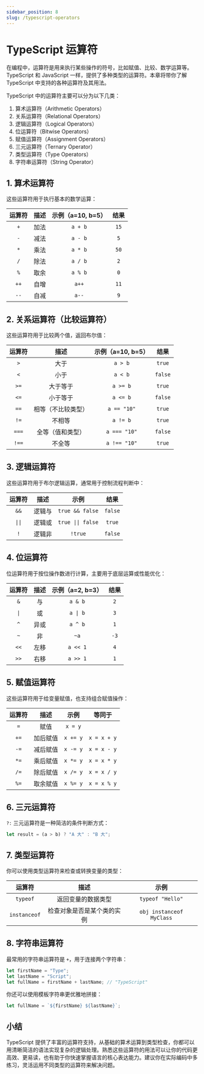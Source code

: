 ```yaml
---
sidebar_position: 8
slug: /typescript-operators
---
```


# TypeScript 运算符

在编程中，运算符是用来执行某些操作的符号，比如赋值、比较、数学运算等。TypeScript 和 JavaScript 一样，提供了多种类型的运算符。本章将带你了解 TypeScript 中支持的各种运算符及其用法。

TypeScript 中的运算符主要可以分为以下几类：

1. 算术运算符（Arithmetic Operators）
2. 关系运算符（Relational Operators）
3. 逻辑运算符（Logical Operators）
4. 位运算符（Bitwise Operators）
5. 赋值运算符（Assignment Operators）
6. 三元运算符（Ternary Operator）
7. 类型运算符（Type Operators）
8. 字符串运算符（String Operator）



## 1. 算术运算符

这些运算符用于执行基本的数学运算：

| 运算符 | 描述 | 示例（a=10, b=5） | 结果 |
| :----: | :--: | :---------------: | :--: |
|  `+`   | 加法 |      `a + b`      | `15` |
|  `-`   | 减法 |      `a - b`      | `5`  |
|  `*`   | 乘法 |      `a * b`      | `50` |
|  `/`   | 除法 |      `a / b`      | `2`  |
|  `%`   | 取余 |      `a % b`      | `0`  |
|  `++`  | 自增 |       `a++`       | `11` |
|  `--`  | 自减 |       `a--`       | `9`  |



## 2. 关系运算符（比较运算符）

这些运算符用于比较两个值，返回布尔值：

| 运算符 | 描述               | 示例（a=10, b=5） | 结果  |
| :----: | :----------------: | :---------------: | :---: |
| `>`    | 大于               | `a > b`           | `true` |
| `<`      | 小于               | `a < b`             | `false` |
| `>=`   | 大于等于           | `a >= b`          | `true` |
| `<=`     | 小于等于           | `a <= b`            | `false` |
| `==`   | 相等（不比较类型） | `a == "10"`       | `true` |
| `!=`   | 不相等             | `a != b`          | `true` |
| `===`  | 全等（值和类型）   | `a === "10"`      | `false` |
| `!==`  | 不全等             | `a !== "10"`      | `true` |



## 3. 逻辑运算符

这些运算符用于布尔逻辑运算，通常用于控制流程判断中：

| 运算符 |  描述  |       示例        |  结果   |
| :----: | :----: | :---------------: | :-----: |
|  `&&`  | 逻辑与 |  `true && false`  | `false` |
| `\|\|` | 逻辑或 | `true \|\| false` | `true`  |
|  `!`   | 逻辑非 |      `!true`      | `false` |



## 4. 位运算符

位运算符用于按位操作数进行计算，主要用于底层运算或性能优化：

| 运算符 | 描述 | 示例（a=2, b=3） | 结果 |
| :----: | :--: | :--------------: | :--: |
| `&`    | 与   | `a & b`          | `2`  |
| `\|`   | 或   | `a \| b`         | `3`  |
| `^`    | 异或 | `a ^ b`          | `1`  |
| `~`    | 非   | `~a`             | `-3` |
| `<<`   | 左移 | `a << 1`         | `4`  |
| `>>`   | 右移 | `a >> 1`         | `1`  |



## 5. 赋值运算符

这些运算符用于给变量赋值，也支持组合赋值操作：

| 运算符 |   描述   |   示例   |   等同于    |
| :----: | :------: | :------: | :---------: |
|  `=`   |   赋值   | `x = y`  |             |
|  `+=`  | 加后赋值 | `x += y` | `x = x + y` |
|  `-=`  | 减后赋值 | `x -= y` | `x = x - y` |
|  `*=`  | 乘后赋值 | `x *= y` | `x = x * y` |
|  `/=`  | 除后赋值 | `x /= y` | `x = x / y` |
|  `%=`  | 取余赋值 | `x %= y` | `x = x % y` |



## 6. 三元运算符

`?:` 三元运算符是一种简洁的条件判断方式：

```typescript
let result = (a > b) ? "A 大" : "B 大";
```



## 7. 类型运算符

你可以使用类型运算符来检查或转换变量的类型：

|    运算符    |            描述            |           示例           |
| :----------: | :------------------------: | :----------------------: |
|   `typeof`   |     返回变量的数据类型     |     `typeof "Hello"`     |
| `instanceof` | 检查对象是否是某个类的实例 | `obj instanceof MyClass` |



## 8. 字符串运算符

最常用的字符串运算符是 `+`，用于连接两个字符串：

```typescript
let firstName = "Type";
let lastName = "Script";
let fullName = firstName + lastName; // "TypeScript"
```

你还可以使用模板字符串更优雅地拼接：

```typescript
let fullName = `${firstName} ${lastName}`;
```



## 小结

TypeScript 提供了丰富的运算符支持，从基础的算术运算到类型检查，你都可以用清晰简洁的语法实现复杂的逻辑处理。熟悉这些运算符的用法可以让你的代码更高效、更易读，也有助于你快速掌握语言的核心表达能力。建议你在实际编码中多练习，灵活运用不同类型的运算符来解决问题。



